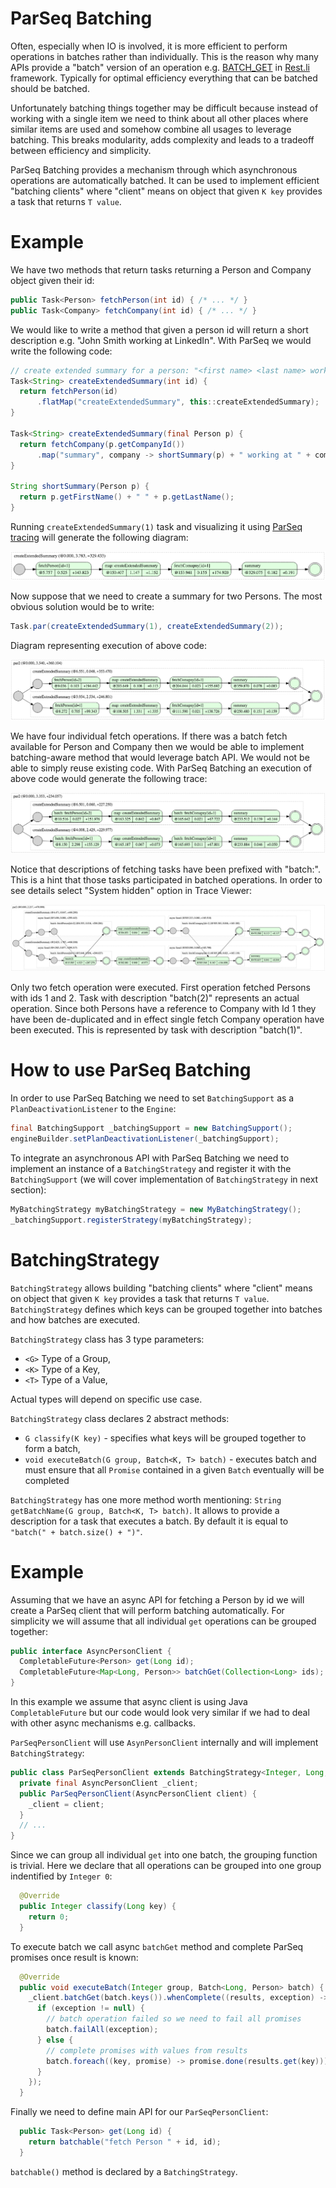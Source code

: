 ParSeq Batching
==========================

Often, especially when IO is involved, it is more efficient to perform operations in batches rather than individually. This is the reason why many APIs provide a "batch" version of an operation e.g. [BATCH_GET](https://github.com/linkedin/rest.li/wiki/Rest.li-User-Guide#batch_get) in [Rest.li](http://rest.li/) framework. Typically for optimal efficiency everything that can be batched should be batched.

Unfortunately batching things together may be difficult because instead of working with a single item we need to think about all other places where similar items are used and somehow combine all usages to leverage batching. This breaks modularity, adds complexity and leads to a tradeoff between efficiency and simplicity.

ParSeq Batching provides a mechanism through which asynchronous operations are automatically batched. It can be used to implement efficient "batching clients" where "client" means on object that given ```K key``` provides a task that returns ```T value```.

Example
=======

We have two methods that return tasks returning a Person and Company object given their id:

```java
public Task<Person> fetchPerson(int id) { /* ... */ }
public Task<Company> fetchCompany(int id) { /* ... */ }
```

We would like to write a method that given a person id will return a short description e.g. "John Smith working at LinkedIn". With ParSeq we would write the following code:

```java
// create extended summary for a person: "<first name> <last name> working at <company name>"
Task<String> createExtendedSummary(int id) {
  return fetchPerson(id)
      .flatMap("createExtendedSummary", this::createExtendedSummary);
}

Task<String> createExtendedSummary(final Person p) {
  return fetchCompany(p.getCompanyId())
      .map("summary", company -> shortSummary(p) + " working at " + company.getName());
}

String shortSummary(Person p) {
  return p.getFirstName() + " " + p.getLastName();
}
```

Running ```createExtendedSummary(1)``` task and visualizing it using [ParSeq tracing](https://github.com/linkedin/parseq/wiki/Tracing) will generate the following diagram:

![createExtendedSummary.png](images/createExtendedSummary.png)

Now suppose that we need to create a summary for two Persons. The most obvious solution would be to write:

```java
Task.par(createExtendedSummary(1), createExtendedSummary(2));
```

Diagram representing execution of above code:

![createExtendedSummaryPar2.png](images/createExtendedSummaryPar2.png)

We have four individual fetch operations. If there was a batch fetch available for Person and Company then we would be able to implement batching-aware method that would leverage batch API. We would not be able to simply reuse existing code. With ParSeq Batching an execution of above code would generate the following trace:

![createExtendedSummaryPar2Batching.png](images/createExtendedSummaryPar2Batching.png)

Notice that descriptions of fetching tasks have been prefixed with "batch:". This is a hint that those tasks participated in batched operations. In order to see details select "System hidden" option in Trace Viewer:

![createExtendedSummaryPar2BatchingSystemHidden.png](images/createExtendedSummaryPar2BatchingSystemHidden.png)

Only two fetch operation were executed. First operation fetched Persons with ids 1 and 2. Task with description "batch(2)" represents an actual operation. Since both Persons have a reference to Company with Id 1 they have been de-duplicated and in effect single fetch Company operation have been executed. This is represented by task with description "batch(1)".

How to use ParSeq Batching
==========================

In order to use ParSeq Batching we need to set ```BatchingSupport``` as a ```PlanDeactivationListener``` to the ```Engine```:

```java
final BatchingSupport _batchingSupport = new BatchingSupport();
engineBuilder.setPlanDeactivationListener(_batchingSupport);
```

To integrate an asynchronous API with ParSeq Batching we need to implement an instance of a ```BatchingStrategy``` and register it with the ```BatchingSupport``` (we will cover implementation of ```BatchingStrategy``` in next section):

```java
MyBatchingStrategy myBatchingStrategy = new MyBatchingStrategy();
_batchingSupport.registerStrategy(myBatchingStrategy);
```

BatchingStrategy
================

```BatchingStrategy``` allows building "batching clients" where "client" means on object that given ```K key``` provides a task that returns ```T value```. ```BatchingStrategy``` defines which keys can be grouped together into batches and how batches are executed.

```BatchingStrategy``` class has 3 type parameters:
* ```<G>``` Type of a Group,
* ```<K>``` Type of a Key,
* ```<T>``` Type of a Value,

Actual types will depend on specific use case.

```BatchingStrategy``` class declares 2 abstract methods:
* ```G classify(K key)``` - specifies what keys will be grouped together to form a batch,
* ```void executeBatch(G group, Batch<K, T> batch)``` - executes batch and must ensure that all ```Promise``` contained in a given ```Batch``` eventually will be completed

```BatchingStrategy``` has one more method worth mentioning: ```String getBatchName(G group, Batch<K, T> batch)```. It allows to provide a description for a task that executes a batch. By default it is equal to ```"batch(" + batch.size() + ")"```.

Example
=======

Assuming that we have an async API for fetching a Person by id we will create a ParSeq client that will perform batching automatically. For simplicity we will assume that all individual ```get``` operations can be grouped together:
```java
public interface AsyncPersonClient {
  CompletableFuture<Person> get(Long id);
  CompletableFuture<Map<Long, Person>> batchGet(Collection<Long> ids);
}
```
In this example we assume that async client is using Java ```CompletableFuture``` but our code would look very similar if we had to deal with other async mechanisms e.g. callbacks. 


```ParSeqPersonClient``` will use ```AsynPersonClient``` internally and will implement ```BatchingStrategy```:
```java
public class ParSeqPersonClient extends BatchingStrategy<Integer, Long, Person> {
  private final AsyncPersonClient _client;
  public ParSeqPersonClient(AsyncPersonClient client) {
    _client = client;
  }
  // ...
}
```

Since we can group all individual ```get``` into one batch, the grouping function is trivial. Here we declare that all operations can be grouped into one group indentified by ```Integer 0```:
```java
  @Override
  public Integer classify(Long key) {
    return 0;
  }
```

To execute batch we call async ```batchGet``` method and complete ParSeq promises once result is known:
```java
  @Override
  public void executeBatch(Integer group, Batch<Long, Person> batch) {
    _client.batchGet(batch.keys()).whenComplete((results, exception) -> {
      if (exception != null) {
        // batch operation failed so we need to fail all promises
        batch.failAll(exception);
      } else {
        // complete promises with values from results
        batch.foreach((key, promise) -> promise.done(results.get(key)));
      }
    });
  }
```

Finally we need to define main API for our ```ParSeqPersonClient```:
```java
  public Task<Person> get(Long id) {
    return batchable("fetch Person " + id, id);
  }
```
```batchable()``` method is declared by a ```BatchingStrategy```.
